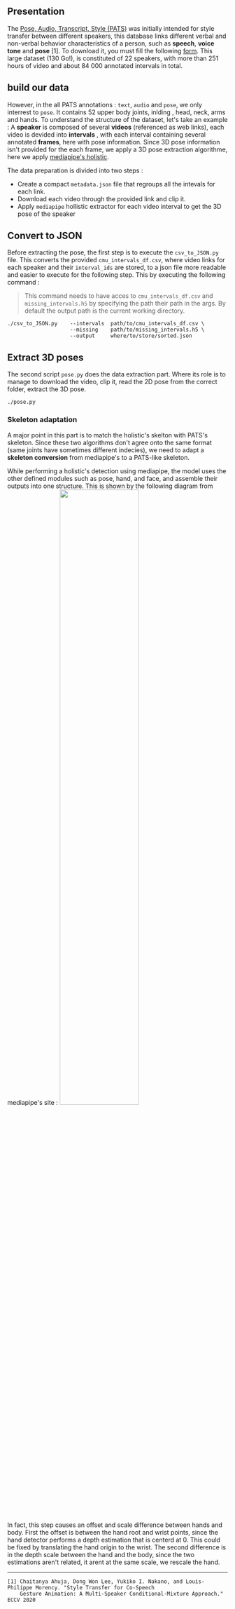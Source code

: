 
## Presentation

The [Pose, Audio, Transcript, Style (PATS)](https://chahuja.com/pats/) was initially intended for style transfer between different speakers, this database links different verbal and non-verbal behavior characteristics  of a person, such as __speech__, __voice tone__ and __pose__ [1]. To download it, you must fill the following [form](https://chahuja.com/pats/download.html). This large dataset (130 Go!), is constituted of 22 speakers, with more than 251 hours of video and about 84 000 annotated intervals in total.

## build our data

However, in the all PATS annotations : `text`, `audio` and `pose`, we only interrest to `pose`. It contains 52 upper body joints, inlding , head, neck, arms and hands. To understand the structure of the dataset, let's take an example : A __speaker__ is composed of several __videos__ (referenced as web links), each video is devided into  __intervals__ , with each interval containing several annotated __frames__, here with pose information. Since 3D pose information isn't provided for the each frame, we apply a 3D pose extraction algorithme, here we apply [mediapipe's holistic](https://google.github.io/mediapipe/solutions/holistic.html).

The data preparation is divided into two steps :
 - Create a compact `metadata.json` file that regroups all the intevals for each link.
 - Download each video through the provided link and clip it.
 - Apply `mediapipe` hollistic extractor for each video interval to get the 3D pose of the speaker
 
 
 ## Convert to JSON
 
Before extracting the pose, the first step is to execute the `csv_to_JSON.py` file. This converts the provided `cmu_intervals_df.csv`, where video links for each speaker and their `interval_ids` are stored, to a json file more readable and easier to execute for the following step. This by executing the following command :

> This command needs to have acces to  `cmu_intervals_df.csv` and `missing_intervals.h5` by specifying the path their path in the args. By default the output path is the current working directory.

```
./csv_to_JSON.py    --intervals  path/to/cmu_intervals_df.csv \
                    --missing    path/to/missing_intervals.h5 \
                    --output     where/to/store/sorted.json
```

## Extract 3D poses

The second script `pose.py` does the data extraction part. Where its role is to manage to download the video, clip it, read the 2D pose from the correct folder, extract the 3D pose.

```
./pose.py
```

### Skeleton adaptation

A major point in this part is to match the holistic's skelton with PATS's skeleton. Since these two algorithms don't agree onto the same format (same joints have sometimes different indecies), we need to adapt a **skeleton conversion** from mediapipe's to a PATS-like skeleton.
 
While performing a holistic's detection using mediapipe, the model uses the other defined modules such as pose, hand, and face, and assemble their outputs into one structure. This is shown by the following diagram from mediapipe's site :
<img src="https://mediapipe.dev/images/mobile/holistic_pipeline_example.jpg"  width="60%" height="60%">

In fact, this step causes an offset and scale difference between hands and body. First the offset is between the hand root and wrist points, since the hand detector performs a depth estimation that is centerd at 0. This could be fixed by translating the hand origin to the wrist. The second difference is in the depth scale between the hand and the body, since the two estimations aren't related, it arent at the same scale, we rescale the hand.


---
```
[1] Chaitanya Ahuja, Dong Won Lee, Yukiko I. Nakano, and Louis-Philippe Morency. "Style Transfer for Co-Speech 
    Gesture Animation: A Multi-Speaker Conditional-Mixture Approach." ECCV 2020
```
